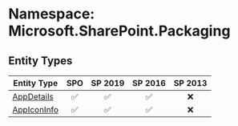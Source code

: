 # Namespace: Microsoft.SharePoint.Packaging

## Entity Types

Entity Type | SPO | SP 2019 | SP 2016 | SP 2013
----------|:---:|:-------:|:-------:|:-------:
[AppDetails](./EntityTypes/AppDetails.md) | ✅ | ✅ | ✅ | ❌
[AppIconInfo](./EntityTypes/AppIconInfo.md) | ✅ | ✅ | ✅ | ❌
